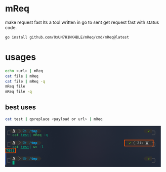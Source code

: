 # mReq
make request fast
Its a tool written in go to sent get request fast with status code.

```bash
go install github.com/0xUN7H1NK4BLE/mReq/cmd/mReq@latest
```

# usages
```bash
echo <url> | mReq
cat file | mReq
cat file | mReq -q
mReq file
mReq file -q
```
## best uses
```bash
cat test | qsreplace <payload or url> | mReq
```

![alt text](image.png)

